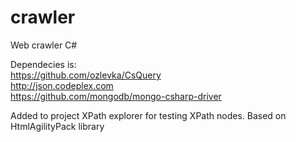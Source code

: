crawler
=======

Web crawler C#

Dependecies is:<br/>
https://github.com/ozlevka/CsQuery<br/>
http://json.codeplex.com<br/>
https://github.com/mongodb/mongo-csharp-driver<br/>

Added to project XPath explorer for testing XPath nodes. Based on HtmlAgilityPack library
